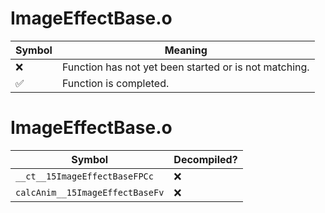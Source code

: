 # ImageEffectBase.o
| Symbol | Meaning 
| ------------- | ------------- 
| :x: | Function has not yet been started or is not matching. 
| :white_check_mark: | Function is completed. 


# ImageEffectBase.o
| Symbol | Decompiled? |
| ------------- | ------------- |
| `__ct__15ImageEffectBaseFPCc` | :x: |
| `calcAnim__15ImageEffectBaseFv` | :x: |
